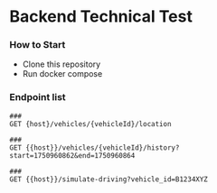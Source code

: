 
# Backend Technical Test

### How to Start
- Clone this repository
- Run docker compose

### Endpoint list
```
###
GET {host}/vehicles/{vehicleId}/location

###
GET {{host}}/vehicles/{vehicleId}/history?start=1750960862&end=1750960864

###
GET {{host}}/simulate-driving?vehicle_id=B1234XYZ
```


